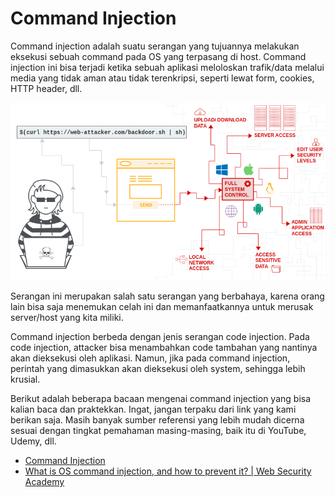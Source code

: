 # Command Injection

Command injection adalah suatu serangan yang tujuannya melakukan eksekusi sebuah command pada OS yang terpasang di host. Command injection ini bisa terjadi ketika sebuah aplikasi meloloskan trafik/data melalui media yang tidak aman atau tidak terenkripsi, seperti lewat form, cookies, HTTP header, dll. 

![Untitled](Command%20Injection%204cbb036049244af6b63e33cd9b1f55c0/Untitled.png)

Serangan ini merupakan salah satu serangan yang berbahaya, karena orang lain bisa saja menemukan celah ini dan memanfaatkannya untuk merusak server/host yang kita miliki.

Command injection berbeda dengan jenis serangan code injection. Pada code injection, attacker bisa menambahkan code tambahan yang nantinya akan dieksekusi oleh aplikasi. Namun, jika pada command injection, perintah yang dimasukkan akan dieksekusi oleh system, sehingga lebih krusial.

Berikut adalah beberapa bacaan mengenai command injection yang bisa kalian baca dan praktekkan. Ingat, jangan terpaku dari link yang kami berikan saja. Masih banyak sumber referensi yang lebih mudah dicerna sesuai dengan tingkat pemahaman masing-masing, baik itu di YouTube, Udemy, dll.

- [Command Injection](https://owasp.org/www-community/attacks/Command_Injection)
- [What is OS command injection, and how to prevent it? | Web Security Academy](https://portswigger.net/web-security/os-command-injection)